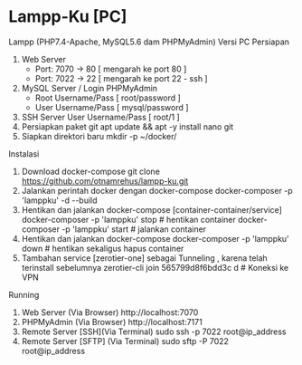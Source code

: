 # Lampp-Ku [PC]
Lampp (PHP7.4-Apache, MySQL5.6 dam PHPMyAdmin) Versi PC
Persiapan
1. Web Server
   - Port: 7070 -> 80 [ mengarah ke port 80 ]
   - Port: 7022 -> 22 [ mengarah ke port 22 - ssh ]
2. MySQL Server / Login PHPMyAdmin
   - Root Username/Pass [ root/password ]
   - User Username/Pass [ mysql/password ]
3. SSH Server
   User Username/Pass [ root/1 ]
4. Persiapkan paket git
   apt update && apt -y install nano git
5. Siapkan direktori baru
   mkdir -p ~/docker/

Instalasi
1. Download docker-compose
   git clone https://github.com/otnamrehus/lampp-ku.git
2. Jalankan perintah docker dengan docker-compose
   docker-composer -p 'lamppku' -d --build 
3. Hentikan dan jalankan docker-compose [container-container/service]
   docker-composer -p 'lamppku' stop   # hentikan container
   docker-composer -p 'lamppku' start  # jalankan container 
5. Hentikan dan jalankan docker-compose
   docker-composer -p 'lamppku' down # hentikan sekaligus hapus container
6. Tambahan service [zerotier-one] sebagai Tunneling , karena telah terinstall sebelumnya
   zerotier-cli join 565799d8f6bdd3c d   # Koneksi ke VPN

Running
1. Web Server (Via Browser)
   http://localhost:7070
2. PHPMyAdmin (Via Browser)
   http://localhost:7171
3. Remote Server [SSH](Via Terminal)
   sudo ssh -p 7022 root@ip_address
4. Remote Server [SFTP] (Via Terminal)
   sudo sftp -P 7022 root@ip_address
